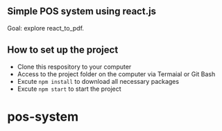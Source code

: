 ## Simple POS system using react.js

<p>Goal: explore react_to_pdf. </p>

## How to set up the project

- Clone this respository to your computer
- Access to the project folder on the computer via Termaial or Git Bash
- Excute `npm install` to download all necessary packages
- Excute `npm start` to start the project

# pos-system
